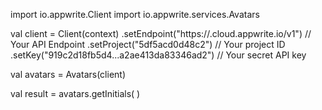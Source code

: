 import io.appwrite.Client
import io.appwrite.services.Avatars

val client = Client(context)
    .setEndpoint("https://<REGION>.cloud.appwrite.io/v1") // Your API Endpoint
    .setProject("5df5acd0d48c2") // Your project ID
    .setKey("919c2d18fb5d4...a2ae413da83346ad2") // Your secret API key

val avatars = Avatars(client)

val result = avatars.getInitials(
)
